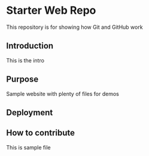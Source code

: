 # Starter Web Repo

This repository is for showing how Git and GitHub work

## Introduction

This is the intro

## Purpose

Sample website with plenty of files for demos

## Deployment

## How to contribute

This is sample file